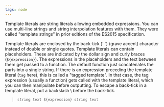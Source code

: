 ```yaml
---
tags: node
---
```

Template literals are string literals allowing embedded expressions. You can use multi-line strings and string interpolation features with them. They were called "template strings" in prior editions of the ES2015 specification.

Template literals are enclosed by the back-tick (\` \`)  (grave accent) character instead of double or single quotes. Template literals can contain placeholders. These are indicated by the dollar sign and curly braces (`${expression}`). The expressions in the placeholders and the text between them get passed to a function. The default function just concatenates the parts into a single string. If there is an expression preceding the template literal (`tag` here), this is called a "tagged template". In that case, the tag expression (usually a function) gets called with the template literal, which you can then manipulate before outputting. To escape a back-tick in a template literal, put a backslash \ before the back-tick.
> `string text ${expression} string text`
